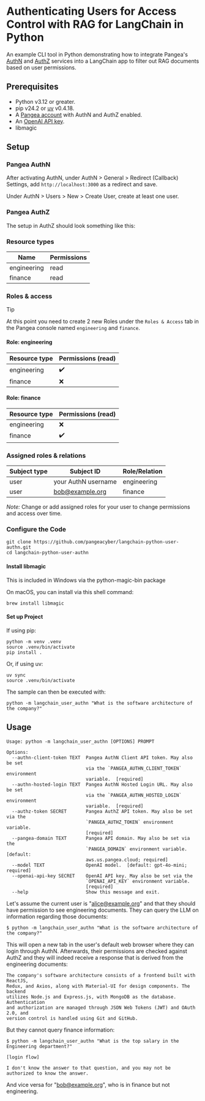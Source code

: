 # Authenticating Users for Access Control with RAG for LangChain in Python

An example CLI tool in Python demonstrating how to integrate Pangea's [AuthN][]
and [AuthZ][] services into a LangChain app to filter out RAG documents based on
user permissions.

## Prerequisites

- Python v3.12 or greater.
- pip v24.2 or [uv][] v0.4.18.
- A [Pangea account][Pangea signup] with AuthN and AuthZ enabled.
- An [OpenAI API key][OpenAI API keys].
- libmagic
  
## Setup

### Pangea AuthN

After activating AuthN, under AuthN > General > Redirect (Callback) Settings, 
add `http://localhost:3000` as a redirect and save.

Under AuthN > Users > New > Create User, create at least one user.

### Pangea AuthZ

The setup in AuthZ should look something like this:

### Resource types

| Name        | Permissions |
| ----------- | ----------- |
| engineering | read        |
| finance     | read        |

### Roles & access

> [!TIP]
> At this point you need to create 2 new Roles under the `Roles & Access` tab in the Pangea console named `engineering` and `finance`.

#### Role: engineering

| Resource type | Permissions (read) |
| ------------- | ------------------ |
| engineering   | ✔️                 |
| finance       | ❌                 |

#### Role: finance

| Resource type | Permissions (read) |
| ------------- | ------------------ |
| engineering   | ❌                 |
| finance       | ✔️                 |

### Assigned roles & relations

| Subject type | Subject ID          | Role/Relation |
| ------------ | -----------------   | ------------- |
| user         | your AuthN username | engineering   |
| user         | bob@example.org     | finance       |

*Note:* Change or add assigned roles for your user to change permissions and access over time.

### Configure the Code

```shell
git clone https://github.com/pangeacyber/langchain-python-user-authn.git
cd langchain-python-user-authn
```

#### Install libmagic

This is included in Windows via the python-magic-bin package

On macOS, you can install via this shell command:

```shell
brew install libmagic
```

#### Set up Project

If using pip:

```shell
python -m venv .venv
source .venv/bin/activate
pip install .
```

Or, if using uv:

```shell
uv sync
source .venv/bin/activate
```

The sample can then be executed with:

```shell
python -m langchain_user_authn "What is the software architecture of the company?"
```

## Usage

```
Usage: python -m langchain_user_authn [OPTIONS] PROMPT

Options:
  --authn-client-token TEXT  Pangea AuthN Client API token. May also be set
                             via the `PANGEA_AUTHN_CLIENT_TOKEN` environment
                             variable.  [required]
  --authn-hosted-login TEXT  Pangea AuthN Hosted Login URL. May also be set
                             via the `PANGEA_AUTHN_HOSTED_LOGIN` environment
                             variable.  [required]
  --authz-token SECRET       Pangea AuthZ API token. May also be set via the
                             `PANGEA_AUTHZ_TOKEN` environment variable.
                             [required]
  --pangea-domain TEXT       Pangea API domain. May also be set via the
                             `PANGEA_DOMAIN` environment variable.  [default:
                             aws.us.pangea.cloud; required]
  --model TEXT               OpenAI model.  [default: gpt-4o-mini; required]
  --openai-api-key SECRET    OpenAI API key. May also be set via the
                             `OPENAI_API_KEY` environment variable.
                             [required]
  --help                     Show this message and exit.
```

Let's assume the current user is "alice@example.org" and that they should have
permission to see engineering documents. They can query the LLM on information
regarding those documents:

```
$ python -m langchain_user_authn "What is the software architecture of the company?"
```

This will open a new tab in the user's default web browser where they can login
through AuthN. Afterwards, their permissions are checked against AuthZ and they
will indeed receive a response that is derived from the engineering documents:

```
The company's software architecture consists of a frontend built with ReactJS,
Redux, and Axios, along with Material-UI for design components. The backend
utilizes Node.js and Express.js, with MongoDB as the database. Authentication
and authorization are managed through JSON Web Tokens (JWT) and OAuth 2.0, and
version control is handled using Git and GitHub.
```

But they cannot query finance information:

```
$ python -m langchain_user_authn "What is the top salary in the Engineering department?"

[login flow]

I don't know the answer to that question, and you may not be authorized to know the answer.
```

And vice versa for "bob@example.org", who is in finance but not engineering.

[AuthN]: https://pangea.cloud/docs/authn/
[AuthZ]: https://pangea.cloud/docs/authz/
[Pangea signup]: https://pangea.cloud/signup
[OpenAI API keys]: https://platform.openai.com/api-keys
[uv]: https://docs.astral.sh/uv/
